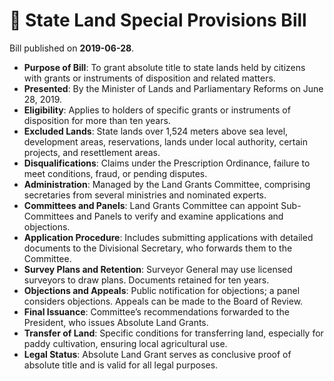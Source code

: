 # 📄  State Land Special Provisions Bill 

Bill published on **2019-06-28**.

- **Purpose of Bill**: To grant absolute title to state lands held by citizens with grants or instruments of disposition and related matters.
- **Presented**: By the Minister of Lands and Parliamentary Reforms on June 28, 2019.
- **Eligibility**: Applies to holders of specific grants or instruments of disposition for more than ten years.
- **Excluded Lands**: State lands over 1,524 meters above sea level, development areas, reservations, lands under local authority, certain projects, and resettlement areas.
- **Disqualifications**: Claims under the Prescription Ordinance, failure to meet conditions, fraud, or pending disputes.
- **Administration**: Managed by the Land Grants Committee, comprising secretaries from several ministries and nominated experts.
- **Committees and Panels**: Land Grants Committee can appoint Sub-Committees and Panels to verify and examine applications and objections.
- **Application Procedure**: Includes submitting applications with detailed documents to the Divisional Secretary, who forwards them to the Committee.
- **Survey Plans and Retention**: Surveyor General may use licensed surveyors to draw plans. Documents retained for ten years.
- **Objections and Appeals**: Public notification for objections; a panel considers objections. Appeals can be made to the Board of Review.
- **Final Issuance**: Committee’s recommendations forwarded to the President, who issues Absolute Land Grants.
- **Transfer of Land**: Specific conditions for transferring land, especially for paddy cultivation, ensuring local agricultural use.
- **Legal Status**: Absolute Land Grant serves as conclusive proof of absolute title and is valid for all legal purposes.
